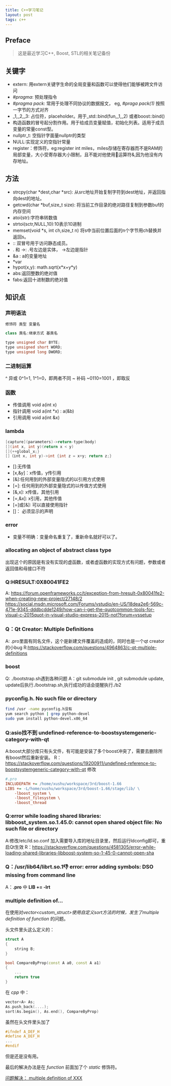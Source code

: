 ```yaml
---
title: C++学习笔记
layout: post
tags: c++
---
```


## Preface
> 这是最近学习C++, Boost, STL的相关笔记备份

## 关键字
* extern: 用extern关键字生命的全局变量和函数可以使得他们能够被跨文件访问
* _#pragma_: 预处理指令
* _#pragma pack_: 常用于处理不同协议的数据报文， eg, _#praga pack(1)_ 按照一字节的方式对齐
* \_1,\_2,\_3: 占位符，placeholder。用于_std::bind(fun,\_1,\_2) 或者boost::bind()
* 构造函数的冒号起分割作用。用于给成员变量赋值，初始化列表。适用于成员变量的常量const型。
* nullptr_t: 空指针字面量nullptr的类型
* NULL:实现定义的空指针常量
* register：修饰符，eg:register int miles，miles存储在寄存器而不是RAM的局部变量，大小受寄存器大小限制，且不能对他使用🏥运算符&,因为他没有内存地址。

## 方法
* strcpy(char \*dest,char \*src): 从src地址开始复制字符到dest地址，并返回指向dest的地址。
* getcwd(char \*buf,size_t size): 将当前工作目录的绝对路径复制到参数buf的内存空间
* atoi(str):字符串转数值
* strtoi(sctr,NULL,10):10表示10进制
* memset(void \*s, int ch,size_t n) 将s中当前位置后面的n个字节用ch替换并返回s。
* :: 双冒号用于访问静态成员。
* \. 和 \->: .号左边是实体， ->左边是指针
* &a : a的变量地址
* \*var
* <cmath> hypot(x,y): math.sqrt(x\*x+y\*y)
* <cmath> abs:返回整数的绝对值
* <cmath> fabs:返回十进制数的绝对值 

## 知识点

### 声明语法
```c++
修饰符 类型 变量名

class 类名:继承方式 基类名

type unsigned char BYTE;
type unsigned short WORD;
type unsigned long DWORD;
```

### 二进制运算
^ 异或 0^1=1, 1^1=0，即两者不同
~ 补码 ~0110=1001 ，即取反

### 函数
* 传值调用 void a(int x)
* 指针调用 void a(int \*x) : a(&b)
* 引用调用 void a(int &x)

### lambda
```c++
[capture](parameters)->return-type(body)
[](int x, int y)(return x < y)
[]{++global_x;}
[]（int x, int y)->int {int z = x+y; return z;}
```

* []:无传值
* \[x,&y\]：x传值，y传引用
* \[&\]:任何用到的外部变量隐式的以引用方式使用
* \[=]: 任何用到的外部变量隐式的以传值方式使用
* \[&,x]: x传值，其他引用
* \[=,&x]: x引用，其他传值
* \[=\]或\[&\]: 可以直接使用指针
* []： 必须显示的声明


### error
* 变量不明确：变量命名重复了，重新命名就好可以了。



###  allocating an object of abstract class type

出现这个的原因是有没有实现的虚函数，或者虚函数的实现方式有问题，参数或者返回值和母接口不符

### Q:HRESULT:0X80041FE2

A: 
https://forum.openframeworks.cc/t/exception-from-hresult-0x80041fe2-when-creating-new-project/27148/2
https://social.msdn.microsoft.com/Forums/vstudio/en-US/18dea2e6-569c-471e-9345-dddbcdde1249/how-can-i-get-the-quotcommon-tools-for-visual-c-2015quot-in-visual-studio-express-2015-not?forum=vssetup

###  Q：Qt Creator: Multiple Definitions

A: .pro里面有同名文件，这个是新建文件覆盖的造成的，同时也是一个qt creator的小bug
R:https://stackoverflow.com/questions/4964863/c-qt-multiple-definitions

### boost

Q: ./bootstrap.sh遇到各种问题
A：git submodule init , git submodule update, update后执行./bootstrap.sh,执行成功的话会提醒执行./b2

### pyconfig.h. No such file or directory

```sh
find /usr -name pyconfig.h没有
yum search python | grep python-devel
sudo yum install python-devel.x86_64
```

### Q:asio找不到 undefined-reference-to-boostsystemgeneric-category-with-qt

A:boost大部分库只有头文件，有可能是安装了多个boost冲突了，需要去删除所有boost然后重新安装。
R：https://stackoverflow.com/questions/19200911/undefined-reference-to-boostsystemgeneric-category-with-qt
修改

```ini
#.pro
INCLUDEPATH += /home/xushu/workspace/3rd/boost-1.66
LIBS += -L/home/xushu/workspace/3rd/boost-1.66/stage/lib/ \
    -lboost_system \
    -lboost_filesystem \
    -lboost_thread
```

### Q:error while loading shared libraries: libboost_system.so.1.45.0: cannot open shared object file: No such file or directory

A:修改/etc/ld.so.conf 加入需要导入库的地址目录里，然后运行ldconfig即可，重启Qt生效
R：https://stackoverflow.com/questions/4581305/error-while-loading-shared-libraries-libboost-system-so-1-45-0-cannot-open-sha

### Q：/usr/lib64/librt.so.1:-1: error: error adding symbols: DSO missing from command line

A：**.pro** 中 **LIB += -lrt**



### multiple definition of...

在使用对*vector<custom_struct>*使用自定义sort方法的时候，发生了*multiple definition of function* 的问题。

头文件里头这么定义的：

```c++
struct A
{
    string B;
}

bool CompareByProp(const A a0, const A a1)
{
    ...
    return true
}

```

在 *cpp* 中：

```c++
vector<A> As;
As.push_back(....);
sort(As.begin(), As.end(), CompareByProp)
```

虽然在头文件里头加了

```c
#ifndef A_DEF_H
#define A_DEF_H
...
#endif
```

但是还是没有用。

最后的解决办法是在 *function* 前面加了个 *static* 修饰符。

[问题解决： multiple definition of XXX](https://blog.csdn.net/liyuefeilong/article/details/44071053)